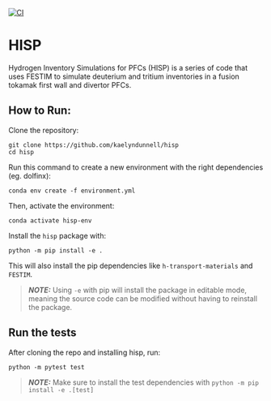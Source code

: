 [![CI](https://github.com/kaelyndunnell/hisp/actions/workflows/ci.yml/badge.svg)](https://github.com/kaelyndunnell/hisp/actions/workflows/ci.yml)
# HISP

Hydrogen Inventory Simulations for PFCs (HISP) is a series of code that uses FESTIM to simulate deuterium and tritium inventories in a fusion tokamak first wall and divertor PFCs. 

## How to Run:

Clone the repository:

```
git clone https://github.com/kaelyndunnell/hisp
cd hisp
```

Run this command to create a new environment with the right dependencies (eg. dolfinx):
```
conda env create -f environment.yml
```

Then, activate the environment:
```
conda activate hisp-env
```


Install the `hisp` package with:

```
python -m pip install -e .
```

This will also install the pip dependencies like `h-transport-materials` and `FESTIM`.

> **_NOTE:_**  Using `-e` with pip will install the package in editable mode, meaning the source code can be modified without having to reinstall the package.

## Run the tests

After cloning the repo and installing hisp, run:

```
python -m pytest test
```

> **_NOTE:_**  Make sure to install the test dependencies with `python -m pip install -e .[test]`
